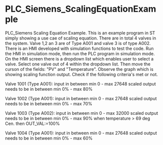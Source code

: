# PLC_Siemens_ScalingEquationExample
PLC_Siemens Scaling Equation Example. 
This is an example program in ST simply showing a use cae of scaling equation. There are in total 4 valves in the system. Valve 1,2 an 3 are of Type A001 and valve 3 is of type A002. 
There is an HMI developed with simulation functions to test the code. Run the HMI in simulation mode, then run the PLC program in simulation mode. On the HMI screen
there is a dropdown list which enables user to select a valve. Select one valve out of 4 within the dropdown list. Then move the curson of the fields: "PV" and "Temperature". 
Observe the graph which is showing scaling function output. Check if the following criteria's met or not.  

Valve 1001 (Type A001):
input in between min 0 - max 27648 
scaled output needs to be in between min 0% - max 80%

Valve 1002 (Type A001):
input in between min 0 - max 27648 
scaled output needs to be in between min 0% - max 70%

Valve 1003 (Type A002):
input in between min 0 - max 32000 
scaled output needs to be in between min 0% - max 90%
when temperature > 69 deg Cen. then OUT_VAL:=100% 

Valve 1004 (Type A001):
input in between min 0 - max 27648 
scaled output needs to be in between min 0% - max 60%
